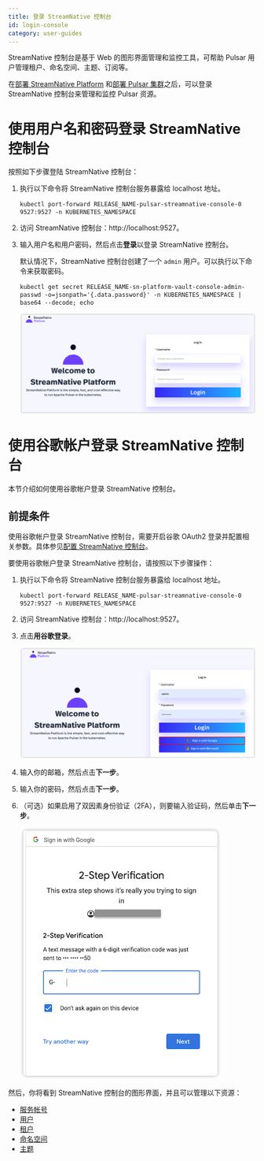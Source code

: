 ```yaml
---
title: 登录 StreamNative 控制台
id: login-console
category: user-guides
---
```


StreamNative 控制台是基于 Web 的图形界面管理和监控工具，可帮助 Pulsar 用户管理租户、命名空间、主题、订阅等。

在[部署 StreamNative Platform](/operator-guides/deploy/sn-deploy.md) 和[部署 Pulsar 集群](/operator-guides/deploy/sn-deploy.md#部署-pulsar-集群)之后，可以登录 StreamNative 控制台来管理和监控 Pulsar 资源。

# 使用用户名和密码登录 StreamNative 控制台

按照如下步骤登陆 StreamNative 控制台：

1. 执行以下命令将 StreamNative 控制台服务暴露给 localhost 地址。

   ```
   kubectl port-forward RELEASE_NAME-pulsar-streamnative-console-0 9527:9527 -n KUBERNETES_NAMESPACE
   ```

2. 访问 StreamNative 控制台：http://localhost:9527。

3. 输入用户名和用户密码，然后点击**登录**以登录 StreamNative 控制台。

   默认情况下，StreamNative 控制台创建了一个 `admin` 用户。可以执行以下命令来获取密码。

   ```
   kubectl get secret RELEASE_NAME-sn-platform-vault-console-admin-passwd -o=jsonpath='{.data.password}' -n KUBERNETES_NAMESPACE | base64 --decode; echo
   ```

   ![](../../../image/log-in-console.png)

# 使用谷歌帐户登录 StreamNative 控制台

本节介绍如何使用谷歌帐户登录 StreamNative 控制台。

## 前提条件

使用谷歌帐户登录 StreamNative 控制台，需要开启谷歌 OAuth2 登录并配置相关参数。具体参见[配置 StreamNative 控制台](/operator-guides/configure/streamnative-console.md)。

要使用谷歌帐户登录 StreamNative 控制台，请按照以下步骤操作：

1. 执行以下命令将 StreamNative 控制台服务暴露给 localhost 地址。

   ```
   kubectl port-forward RELEASE_NAME-pulsar-streamnative-console-0 9527:9527 -n KUBERNETES_NAMESPACE
   ```

2. 访问 StreamNative 控制台：http://localhost:9527。

3. 点击**用谷歌登录**。

   ![](../../../image/google-login.png)

4. 输入你的邮箱，然后点击**下一步**。

5. 输入你的密码，然后点击**下一步**。

6. （可选）如果启用了双因素身份验证（2FA），则要输入验证码，然后单击**下一步**。

   ![](../../../image/verification-code.png)

然后，你将看到 StreamNative 控制台的图形界面，并且可以管理以下资源：

- [服务帐号](/user-guides/admin/work-with-service-accounts.md)
- [用户](/user-guides/admin/work-with-users.md)
- [租户](/user-guides/admin/work-with-tenants.md)
- [命名空间](/user-guides/admin/work-with-namespaces.md)
- [主题](/user-guides/admin/work-with-topics.md)
